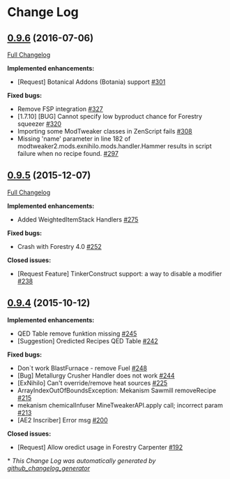 # Change Log

## [0.9.6](https://github.com/jaredlll08/ModTweaker2/tree/0.9.6) (2016-07-06)
[Full Changelog](https://github.com/jaredlll08/ModTweaker2/compare/0.9.5...0.9.6)

**Implemented enhancements:**

- \[Request\] Botanical Addons \(Botania\) support [\#301](https://github.com/jaredlll08/ModTweaker2/issues/301)

**Fixed bugs:**

- Remove FSP integration [\#327](https://github.com/jaredlll08/ModTweaker2/issues/327)
- \[1.7.10\] \[BUG\] Cannot specify low byproduct chance for Forestry squeezer [\#320](https://github.com/jaredlll08/ModTweaker2/issues/320)
- Importing some ModTweaker classes in ZenScript fails [\#308](https://github.com/jaredlll08/ModTweaker2/issues/308)
- Missing 'name' parameter in line 182 of modtweaker2.mods.exnihilo.mods.handler.Hammer results in script failure when no recipe found. [\#297](https://github.com/jaredlll08/ModTweaker2/issues/297)

## [0.9.5](https://github.com/jaredlll08/ModTweaker2/tree/0.9.5) (2015-12-07)
[Full Changelog](https://github.com/jaredlll08/ModTweaker2/compare/0.9.4...0.9.5)

**Implemented enhancements:**

- Added WeightedItemStack Handlers [\#275](https://github.com/jaredlll08/ModTweaker2/issues/275)

**Fixed bugs:**

- Crash with Forestry 4.0 [\#252](https://github.com/jaredlll08/ModTweaker2/issues/252)

**Closed issues:**

- \[Request Feature\] TinkerConstruct support: a way to disable a modifier [\#238](https://github.com/jaredlll08/ModTweaker2/issues/238)

## [0.9.4](https://github.com/jaredlll08/ModTweaker2/tree/0.9.4) (2015-10-12)
**Implemented enhancements:**

- QED Table remove funktion missing [\#245](https://github.com/jaredlll08/ModTweaker2/issues/245)
- \[Suggestion\] Oredicted Recipes QED Table [\#242](https://github.com/jaredlll08/ModTweaker2/issues/242)

**Fixed bugs:**

- Don`t work BlastFurnace - remove Fuel [\#248](https://github.com/jaredlll08/ModTweaker2/issues/248)
- \[Bug\] Metallurgy Crusher Handler does not work [\#244](https://github.com/jaredlll08/ModTweaker2/issues/244)
- \[ExNihilo\] Can't override/remove heat sources [\#225](https://github.com/jaredlll08/ModTweaker2/issues/225)
- ArrayIndexOutOfBoundsException: Mekanism Sawmill removeRecipe [\#215](https://github.com/jaredlll08/ModTweaker2/issues/215)
- mekanism chemicalInfuser MineTweakerAPI.apply call; incorrect param [\#213](https://github.com/jaredlll08/ModTweaker2/issues/213)
- \[AE2 Inscriber\] Error msg [\#200](https://github.com/jaredlll08/ModTweaker2/issues/200)

**Closed issues:**

- \[Request\] Allow oredict usage in Forestry Carpenter [\#192](https://github.com/jaredlll08/ModTweaker2/issues/192)



\* *This Change Log was automatically generated by [github_changelog_generator](https://github.com/skywinder/Github-Changelog-Generator)*